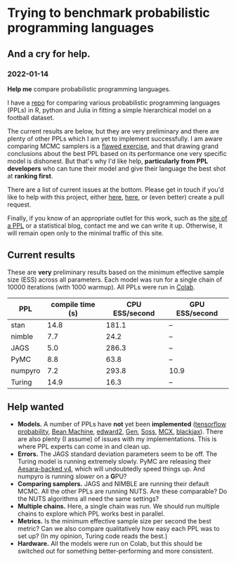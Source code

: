 # Trying to benchmark probabilistic programming languages
## And a cry for help.
### 2022-01-14

__Help me__ compare probabilistic programming languages.

I have a [repo](https://github.com/theorashid/probabilistic-programming-packages) for comparing various probabilistic programming languages (PPLs) in R, python and Julia in fitting a simple hierarchical model on a football dataset.

The current results are below, but they are very preliminary and there are plenty of other PPLs which I am yet to implement successfully. I am aware comparing MCMC samplers is a [flawed exercise](https://statmodeling.stat.columbia.edu/2021/11/17/its-so-hard-to-compare-the-efficiency-of-mcmc-samplers/), and that drawing grand conclusions about the best PPL based on its performance one very specific model is dishonest. But that's why I'd like help, __particularly from PPL developers__ who can tune their model and give their language the best shot at __ranking first__.

There are a list of current issues at the bottom. Please get in touch if you'd like to help with this project, either [here](mailto:theoaorashid@gmail.com?subject=ppl%20project), [here](https://twitter.com/theorashid), or (even better) create a pull request.

Finally, if you know of an appropriate outlet for this work, such as the [site of a PPL](https://www.pymc-labs.io/blog-posts/pymc-stan-benchmark/) or a statistical blog, contact me and we can write it up. Otherwise, it will remain open only to the minimal traffic of this site.

## Current results
These are __very__ preliminary results based on the minimum effective sample size (ESS) across all parameters. Each model was run for a single chain of 10000 iterations (with 1000 warmup). All PPLs were run in [Colab](https://colab.research.google.com).

PPL     | compile time (s) | CPU ESS/second | GPU ESS/second
------- | ---------------- | -------------- | --------------
stan    | 14.8             | 181.1          | –
nimble  | 7.7              | 24.2           | –
JAGS    | 5.0              | 286.3          | –
PyMC    | 8.8              | 63.8           | –
numpyro | 7.2              | 293.8          | 10.9
Turing  | 14.9             | 16.3           | –

## Help wanted
- __Models.__ A number of PPLs have __not__ yet been __implemented__ ([tensorflow probability](https://www.tensorflow.org/probability/), [Bean Machine](https://beanmachine.org/), [edward2](https://github.com/google/edward2), [Gen](https://www.gen.dev/), [Soss](https://cscherrer.github.io/Soss.jl/stable/), [MCX](https://github.com/rlouf/mcx), [blackjax](https://github.com/blackjax-devs/blackjax)). There are also plenty (I assume) of issues with my implementations. This is where PPL experts can come in and clean up.
- __Errors.__ The JAGS standard deviation parameters seem to be off. The Turing model is running extremely slowly. PyMC are releasing their [Aesara-backed v4](https://github.com/pymc-devs/pymc/releases/tag/v4.0.0b1), which will undoubtedly speed things up. And numpyro is running _slower_ on a **G**PU?
- __Comparing samplers.__ JAGS and NIMBLE are running their default MCMC. All the other PPLs are running NUTS. Are these comparable? Do the NUTS algorithms all need the same settings? 
- __Multiple chains.__ Here, a single chain was run. We should run multiple chains to explore which PPL works best in parallel.
- __Metrics.__ Is the minimum effective sample size per second the best metric? Can we also compare qualitatively how easy each PPL was to set up? (In my opinion, Turing code reads the best.)
- __Hardware.__ All the models were run on Colab, but this should be switched out for something better-performing and more consistent.
